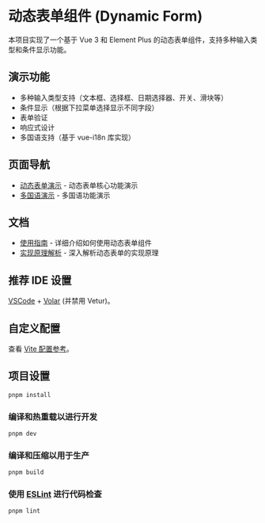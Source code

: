 # 动态表单组件 (Dynamic Form)

本项目实现了一个基于 Vue 3 和 Element Plus 的动态表单组件，支持多种输入类型和条件显示功能。

## 演示功能

- 多种输入类型支持（文本框、选择框、日期选择器、开关、滑块等）
- 条件显示（根据下拉菜单选择显示不同字段）
- 表单验证
- 响应式设计
- 多国语支持（基于 vue-i18n 库实现）

## 页面导航

- [动态表单演示](./src/views/DynamicFromView.vue) - 动态表单核心功能演示
- [多国语演示](./src/views/I18nDemo.vue) - 多国语功能演示

## 文档

- [使用指南](./docs/dynamic-form-guide.md) - 详细介绍如何使用动态表单组件
- [实现原理解析](./docs/implementation-details.md) - 深入解析动态表单的实现原理

## 推荐 IDE 设置

[VSCode](https://code.visualstudio.com/) + [Volar](https://marketplace.visualstudio.com/items?itemName=Vue.volar) (并禁用 Vetur)。

## 自定义配置

查看 [Vite 配置参考](https://vite.dev/config/)。

## 项目设置

```sh
pnpm install
```

### 编译和热重载以进行开发

```sh
pnpm dev
```

### 编译和压缩以用于生产

```sh
pnpm build
```

### 使用 [ESLint](https://eslint.org/) 进行代码检查

```sh
pnpm lint
```
